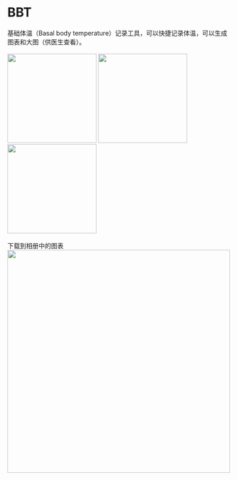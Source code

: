 # BBT
基础体温（Basal body temperature）记录工具，可以快捷记录体温，可以生成图表和大图（供医生查看）。
<br/>
<br/>
<img src="https://github.com/Dahuoji-Coder/BBT/blob/main/Screenshot_BBT_01.jpg" width="200" />   <img src="https://github.com/Dahuoji-Coder/BBT/blob/main/Screenshot_BBT_02.jpg" width="200" />   <img src="https://github.com/Dahuoji-Coder/BBT/blob/main/Screenshot_BBT_03.jpg" width="200" />
<br/>
<br/>
下载到相册中的图表
<br/>
<img src="https://github.com/Dahuoji-Coder/BBT/blob/main/Screenshot_BBT_Result.jpg" width="500" />
<br/>
